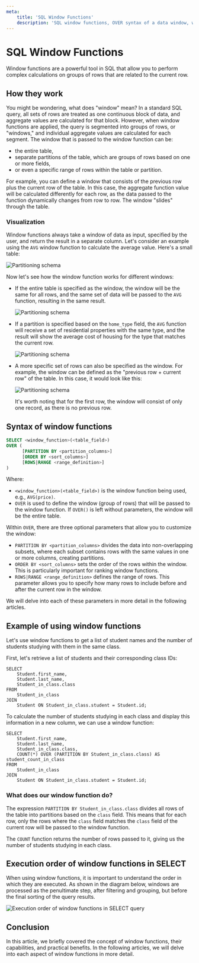 ```yaml
---
meta:
    title: 'SQL Window Functions'
    description: 'SQL window functions, OVER syntax of a data window, window function, example of using a window function, execution queue of window functions in a select query'
---
```


# SQL Window Functions

Window functions are a powerful tool in SQL that allow you to perform complex calculations on groups of rows that are related to the current row.

## How they work

You might be wondering, what does "window" mean? In a standard SQL query, all sets of rows are treated
as one continuous block of data, and aggregate values are calculated for that block.
However, when window functions are applied, the query is segmented into groups of rows, or "windows,"
and individual aggregate values are calculated for each segment. The window that is passed
to the window function can be:

- the entire table,
- separate partitions of the table, which are groups of rows based on one or more fields,
- or even a specific range of rows within the table or partition.

For example, you can define a window that consists of the previous row plus the current row of the table.
In this case, the aggregate function value will be calculated differently for each row, as the data passed to the function dynamically changes from row to row. The window "slides" through the table.

### Visualization

Window functions always take a window of data as input, specified by the user,
and return the result in a separate column. Let's consider an example using the `AVG` window function
to calculate the average value. Here's a small table:

![Partitioning schema](https://sql-academy.org/static/guidePage/windows-functions/1_en.png "Partitioning schema")

Now let's see how the window function works for different windows:

- If the entire table is specified as the window, the window will be the same for all rows,
  and the same set of data will be passed to the `AVG` function, resulting in the same result.

  ![Partitioning schema](https://sql-academy.org/static/guidePage/windows-functions/2_en.png "Partitioning schema")

- If a partition is specified based on the `home_type` field, the `AVG` function
  will receive a set of residential properties with the same type,
  and the result will show the average cost of housing for the type that matches the current row.

  ![Partitioning schema](https://sql-academy.org/static/guidePage/windows-functions/3_en.png "Partitioning schema")

- A more specific set of rows can also be specified as the window. For example,
  the window can be defined as the "previous row + current row" of the table.
  In this case, it would look like this:

  ![Partitioning schema](https://sql-academy.org/static/guidePage/windows-functions/4_en.png "Partitioning schema")

  It's worth noting that for the first row, the window will consist of only one record, as there is no previous row.

## Syntax of window functions

```sql
SELECT <window_function>(<table_field>)
OVER (
      [PARTITION BY <partition_columns>]
      [ORDER BY <sort_columns>]
      [ROWS|RANGE <range_definition>]
)
```

Where:

- `<window_function>(<table_field>)` is the window function being used, e.g., `AVG(price)`.
- `OVER` is used to define the window (group of rows) that will be passed to the window function.
  If `OVER()` is left without parameters, the window will be the entire table.

Within `OVER`, there are three optional parameters that allow you to customize the window:

- `PARTITION BY <partition_columns>` divides the data into non-overlapping subsets, where each subset contains rows with the same values in one or more columns, creating partitions.
- `ORDER BY <sort_columns>` sets the order of the rows within the window. This is particularly important for ranking window functions.
- `ROWS|RANGE <range_definition>` defines the range of rows. This parameter allows you to specify how many rows to include before and after the current row in the window.

We will delve into each of these parameters in more detail in the following articles.

## Example of using window functions

Let's use window functions to get a list of student names and the number of students studying with them in the same class.

<ERD databaseName="Schedule" />

First, let's retrieve a list of students and their corresponding class IDs:

```sql-Schedule-executable
SELECT
    Student.first_name,
    Student.last_name,
    Student_in_class.class
FROM
    Student_in_class
JOIN
    Student ON Student_in_class.student = Student.id;
```

To calculate the number of students studying in each class and display this information in a new column, we can use a window function:

```sql-Schedule-executable
SELECT
    Student.first_name,
    Student.last_name,
    Student_in_class.class,
    COUNT(*) OVER (PARTITION BY Student_in_class.class) AS student_count_in_class
FROM
    Student_in_class
JOIN
    Student ON Student_in_class.student = Student.id;
```

### What does our window function do?

The expression `PARTITION BY Student_in_class.class` divides all rows of the table into
partitions based on the `class` field. This means that for each row, only the rows where the `class`
field matches the `class` field of the current row will be passed to the window function.

The `COUNT` function returns the number of rows passed to it, giving us the number of students studying in each class.

## Execution order of window functions in SELECT

When using window functions, it is important to understand the order in which they are executed. As shown in the diagram below, windows are processed as the penultimate step, after filtering and grouping, but before the final sorting of the query results.

![Execution order of window functions in SELECT query](https://sql-academy.org/static/guidePage/windows-functions/query-order_en.png "Execution order of window functions in SELECT query")

## Conclusion

In this article, we briefly covered the concept of window functions, their capabilities, and practical benefits. In the following articles, we will delve into each aspect of window functions in more detail.
